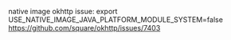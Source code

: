 native image okhttp issue:
export USE_NATIVE_IMAGE_JAVA_PLATFORM_MODULE_SYSTEM=false
https://github.com/square/okhttp/issues/7403